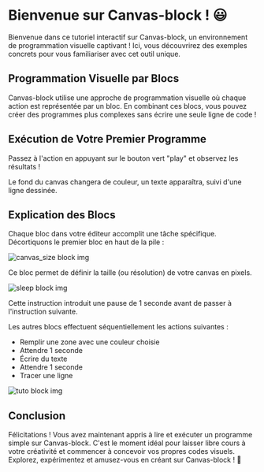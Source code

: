 # Bienvenue sur Canvas-block ! 😃

Bienvenue dans ce tutoriel interactif sur Canvas-block, un environnement de programmation visuelle captivant ! Ici, vous découvrirez des exemples concrets pour vous familiariser avec cet outil unique.

## Programmation Visuelle par Blocs

Canvas-block utilise une approche de programmation visuelle où chaque action est représentée par un bloc. En combinant ces blocs, vous pouvez créer des programmes plus complexes sans écrire une seule ligne de code !

## Exécution de Votre Premier Programme

Passez à l'action en appuyant sur le bouton vert "play" et observez les résultats !

Le fond du canvas changera de couleur, un texte apparaîtra, suivi d'une ligne dessinée.

## Explication des Blocs

Chaque bloc dans votre éditeur accomplit une tâche spécifique. Décortiquons le premier bloc en haut de la pile :

![canvas_size block img](blocks/canvas_size.png)

Ce bloc permet de définir la taille (ou résolution) de votre canvas en pixels.

![sleep block img](blocks/sleep.png)

Cette instruction introduit une pause de 1 seconde avant de passer à l'instruction suivante.

Les autres blocs effectuent séquentiellement les actions suivantes :
- Remplir une zone avec une couleur choisie
- Attendre 1 seconde
- Écrire du texte
- Attendre 1 seconde
- Tracer une ligne

![tuto block img](blocks/tuto_blocks.png)

## Conclusion

Félicitations ! Vous avez maintenant appris à lire et exécuter un programme simple sur Canvas-block. C'est le moment idéal pour laisser libre cours à votre créativité et commencer à concevoir vos propres codes visuels. Explorez, expérimentez et amusez-vous en créant sur Canvas-block ! 🚀